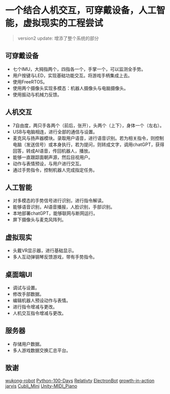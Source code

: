 # 一个结合人机交互，可穿戴设备，人工智能，虚拟现实的工程尝试

>version2 update:
>增添了整个系统的部分

## 可穿戴设备

- 七个IMU，大拇指两个，四指各一个，手掌一个，可以监测全手势。
- 用户按键与LED，实现基础功能交互。将游戏手柄集成上去。
- 使用FreeRTOS。
- 使用两个摄像头实现多模态：机器人摄像头与电脑摄像头。
- 使用振动与机械力反馈。

## 人机交互

- 7自由度，两只手各两个（前后，张开），头两个（上下），身体一个（左右）。
- USB与电脑相连，进行全部的通信与设置。
- 麦克风与扬声器模块。录取用户语音，进行语音识别。若为相关指令，则控制电脑（发送信号）或本身执行，若为提问，则转成文字，调用chatGPT，获得回答，转成AI语音，传回机器人，播放。
- 能够一直跟踪面朝声源，然后目视用户。
- 动作与表情预设，与用户进行交互。
- 通过手势指令，控制机器人完成指定任务。

## 人工智能

- 对多模态的手势信号进行识别，进行指令解读。
- 能够语音识别，AI语音播报，人脸识别，手部识别。
- 本地部署chatGPT，能够联网与断网运行。
- 屏下摄像头与麦克风阵列。

## 虚拟现实

- 头戴VR显示器，进行基础显示。
- 多人互动弹钢琴反馈游戏，带有手势指令。

## 桌面端UI

- 调试与设置。
- 修改手部数据。
- 编辑机器人预设动作与表情。
- 进行指令增减与更改。
- 人机交互指令增减与更改。

## 服务器

- 存储用户数据。
- 多人游戏数据交换汇总平台。

## 致谢

[wukong-robot](https://github.com/wzpan/wukong-robot "一个简单、灵活、优雅的中文语音对话机器人/智能音箱项目，支持ChatGPT多轮对话能力")
[Python-100-Days](https://github.com/jackfrued/Python-100-Days "Python - 100天从新手到大师")
[Relativty](https://github.com/relativty/Relativty "An open source VR headset with SteamVR supports for $200")
[ElectronBot](https://github.com/peng-zhihui/ElectronBot "一个桌面级小机器工具人")
[growth-in-action](https://github.com/phodal/growth-in-action "全栈增长工程师实战")
[jarvis](https://github.com/edisonwong520/jarvis "An intelligent assistant based voice control on Mac OS.中文版贾维斯Jarvis语音助手(电脑版Siri)")
[Cubli_Mini](https://github.com/ZhaJiHu/Cubli_Mini "源于苏黎世联邦理工学院的Cubli")
[Unity-MIDI_Piano](https://github.com/catdevpete/Unity-MIDI-Piano "3D Piano in Unity that can playback MIDI file songs")
